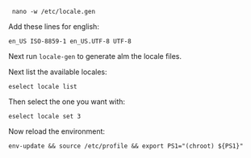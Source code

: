 `
nano -w /etc/locale.gen`

Add these lines for english:

`en_US ISO-8859-1
en_US.UTF-8 UTF-8`

Next run `locale-gen` to generate alm the locale files.

Next list the available locales:

`eselect locale list`

Then select the one you want with:

`eselect locale set 3`

Now reload the environment:

`env-update && source /etc/profile && export PS1="(chroot) ${PS1}"`
